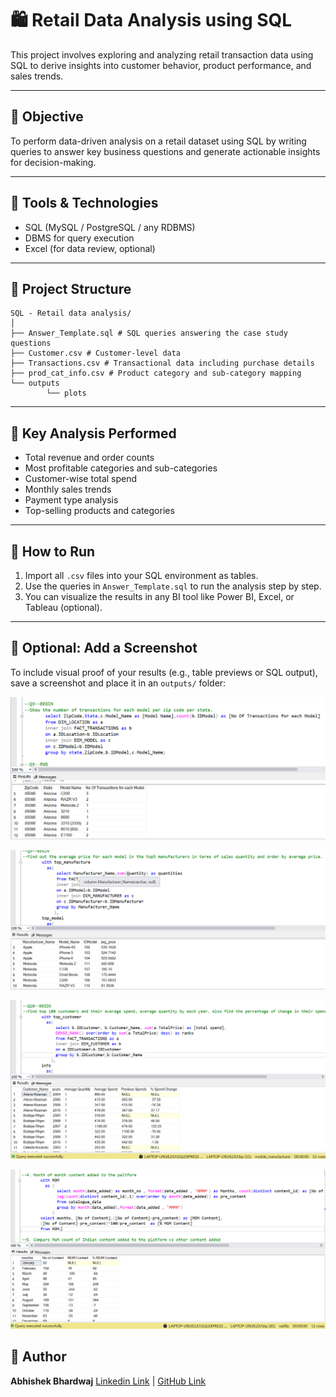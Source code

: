 # 🛍️ Retail Data Analysis using SQL

This project involves exploring and analyzing retail transaction data using SQL to derive insights into customer behavior, product performance, and sales trends.

---

## 📌 Objective

To perform data-driven analysis on a retail dataset using SQL by writing queries to answer key business questions and generate actionable insights for decision-making.

---

## 🧰 Tools & Technologies

- SQL (MySQL / PostgreSQL / any RDBMS)
- DBMS for query execution
- Excel (for data review, optional)

---

## 📂 Project Structure
```
SQL - Retail data analysis/
│
├── Answer_Template.sql # SQL queries answering the case study questions
├── Customer.csv # Customer-level data
├── Transactions.csv # Transactional data including purchase details
├── prod_cat_info.csv # Product category and sub-category mapping
└── outputs
        └── plots
```


---

## 🧠 Key Analysis Performed

- Total revenue and order counts
- Most profitable categories and sub-categories
- Customer-wise total spend
- Monthly sales trends
- Payment type analysis
- Top-selling products and categories

---

## 🚀 How to Run

1. Import all `.csv` files into your SQL environment as tables.
2. Use the queries in `Answer_Template.sql` to run the analysis step by step.
3. You can visualize the results in any BI tool like Power BI, Excel, or Tableau (optional).

---

## 📸 Optional: Add a Screenshot

To include visual proof of your results (e.g., table previews or SQL output), save a screenshot and place it in an `outputs/` folder:

![Sample Output](outputs/plots/fig1.png)

![Sample Output](outputs/plots/fig2.png)

![Sample Output](outputs/plots/fig3.png)

![Sample Output](outputs/plots/fig4.png)

## 📌 Author

**Abhishek Bhardwaj** 
[Linkedin Link](https://www.linkedin.com/in/abhishekbhardwaj28)  |  [GitHub Link](https://github.com/abhishek-9617)
